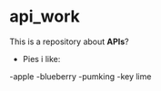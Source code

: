 # api_work

This is a repository about **APIs**?

* Pies i like:

-apple
-blueberry
-pumking
-key lime